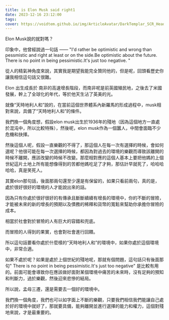 ```yaml
---
title: is Elon Musk said right1
date: 2023-12-16 23:12:00
tags:
cover: https://voidtem.github.io/img/ArticleAvatar/DarkTemplar_SCR_HeadAnim.webp
---
```


Elon Musk說的就對嗎？

印象中，他曾經說過一句話 —— "I'd rather be optimistic and wrong than pessmistic and right at least or on the side.Be optimistic about the future. There is no point in being pessimistic.It's just too negative. " 

從人的精氣神角度來說，其實我是期望我能完全贊同他的，但是呢，回頭看歷史你讓我相信這句話又很難。

Elon 出生成長於 南非的高速增長階段，而南非呢是前英國殖民地，之後去了米國發展，幹上了全球化的年代，等於他天生沾了英美的光。

就像“天時地利人和”說的，在當前這個世界體系內新羅馬的形成過程中，musk相對來說，具備了“天時地利人和”的條件。

我們換一個角度想，假設elon musk出生於1936年的殘地（因為這個地方一直處於混沌中，所以比較特殊），然後呢，elon musk作為一個蠶人，中間會面臨不少危機和抉擇。

然後這個人呢，假設一直樂觀的不得了，那這個人在每一次有選擇的時候，會如何選呢？他很可能在每一次選擇的時候，都因為對過去的環境的樂觀而導致該離開的時候不離開，應該改變的時候不改變。那麼相對應的這個人基本上要把他媽的上個世紀這片土地上所有能想像得到的苦都他媽吃足了才夠，那估計早就死了，哈哈哈哈哈，真是笑死人。

其實elon那句話，後面那兩句還至少還是有保留的，如果只看前兩句，真的是，處於很好很好的環境的人才能說出來的話。

因為只有你處於很好很好的有傳承且斷斷續續有增長的環境中，你的不斷的冒險，才能被未來的新的增長的預期以及債務的稀釋和貨幣的寬鬆來幫助你承擔你冒險的成本。

相當於社會對於冒險的人有巨大的容錯和兜底。

而冒險的人得到的果實，也會對社會進行回饋。

所以這句話要看你處於什麼樣的“天時地利人和”的環境中，如果你處於這個環境中，非常合適。

如果不處於呢？如果是處於上個世紀的殘地呢，那就有個問題，這句話只有後面那句" There is no point in being pessimistic.It's just too negative" 是比較有用的。前面可能會導致你在應該做好面對某個環境中痛苦的未來時，沒有足夠的預知和判斷力，過於樂觀，然後迎來悲慘的結局。

所以說，孟母三遷，還是需要去一個好的環境中。

我們換一個角度，我們也可以如字面上不斷的樂觀，只要我們相信我們能讓自己處於好的環境中就好了，那就要具備，能夠離開並進行選擇的能力和權力，這個對殘地來說，才是最重要的。